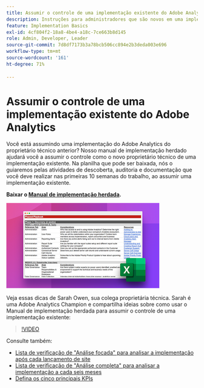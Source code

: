 ```yaml
---
title: Assumir o controle de uma implementação existente do Adobe Analytics
description: Instruções para administradores que são novos em uma implementação existente do Adobe Analytics.
feature: Implementation Basics
exl-id: 4cf804f2-18a8-4be4-a18c-7ce663b8d145
role: Admin, Developer, Leader
source-git-commit: 7d8df7173b3a78bcb506cc894e2b3deda003e696
workflow-type: tm+mt
source-wordcount: '161'
ht-degree: 71%

---
```


# Assumir o controle de uma implementação existente do Adobe Analytics

Você está assumindo uma implementação do Adobe Analytics do proprietário técnico anterior? Nosso manual de implementação herdado ajudará você a assumir o controle como o novo proprietário técnico de uma implementação existente. Na planilha que pode ser baixada, nós o guiaremos pelas atividades de descoberta, auditoria e documentação que você deve realizar nas primeiras 10 semanas do trabalho, ao assumir uma implementação existente.

**Baixar o [Manual de implementação herdada](assets/adobe_analytics_inherited_implementation_playbook.xlsx).**

![Manual](assets/inherited-impl-playbook.png)

Veja essas dicas de Sarah Owen, sua colega proprietária técnica. Sarah é uma Adobe Analytics Champion e compartilha ideias sobre como usar o Manual de implementação herdada para assumir o controle de uma implementação existente:

>[!VIDEO](https://video.tv.adobe.com/v/327314/?quality=12&learn=on)

Consulte também:

* [Lista de verificação de &quot;Análise focada&quot; para analisar a implementação após cada lançamento de site](/help/implement/review/focused-review.md)
* [Lista de verificação de &quot;Análise completa&quot; para analisar a implementação a cada seis meses](/help/implement/review/full-review.md)
* [Defina os cinco principais KPIs](/help/implement/review/define-kpis.md)
